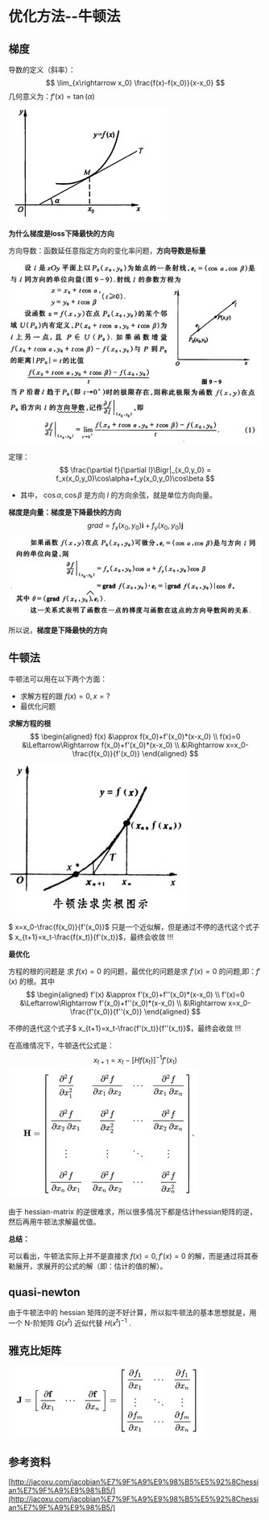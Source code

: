 # 优化方法--牛顿法



## 梯度

导数的定义（斜率）：
$$
\lim_{x\rightarrow x_0} \frac{f(x)-f(x_0)}{x-x_0}
$$
几何意义为：$f'(x) = \tan(\alpha)$

![](../imgs/daoshu-1.png)

**为什么梯度是loss下降最快的方向**

方向导数：函数延任意指定方向的变化率问题，**方向导数是标量**

![](../imgs/fangxiang-daoshu-2.png)



定理：
$$
\frac{\partial f}{\partial l}\Bigr|_{x_0,y_0} = f_x(x_0,y_0)\cos\alpha+f_y(x_0,y_0)\cos\beta
$$


* 其中， $\cos\alpha, \cos\beta$ 是方向 $l$ 的方向余弦，就是单位方向向量。



**梯度是向量：梯度是下降最快的方向**
$$
grad = f_x(x_0,y_0)\mathbf i+f_y(x_0,y_0)\mathbf j
$$
![](../imgs/fangxiang-daoshu-3.png)

所以说，**梯度是下降最快的方向**



## 牛顿法

牛顿法可以用在以下两个方面：

* 求解方程的跟 $f(x)=0, x=?$
* 最优化问题

**求解方程的根**
$$
\begin{aligned}
f(x) &\approx f(x_0)+f'(x_0)*(x-x_0) \\
f(x)=0 &\Leftarrow\Rightarrow  f(x_0)+f'(x_0)*(x-x_0) \\
&\Rightarrow x=x_0-\frac{f(x_0)}{f'(x_0)}
\end{aligned}
$$
![](../imgs/newton-1.jpg)

$ x=x_0-\frac{f(x_0)}{f'(x_0)}$ 只是一个近似解，但是通过不停的迭代这个式子$ x_{t+1}=x_t-\frac{f(x_t)}{f'(x_t)}$，最终会收敛 !!!



**最优化**

方程的根的问题是 求 $f(x)=0$ 的问题，最优化的问题是求 $f'(x)=0$ 的问题,即：$f'(x)$ 的根。其中
$$
\begin{aligned}
f'(x) &\approx f’(x_0)+f''(x_0)*(x-x_0) \\
f'(x)=0 &\Leftarrow\Rightarrow  f'(x_0)+f''(x_0)*(x-x_0) \\
&\Rightarrow x=x_0-\frac{f'(x_0)}{f''(x_0)}
\end{aligned}
$$



不停的迭代这个式子$ x_{t+1}=x_t-\frac{f'(x_t)}{f''(x_t)}$，最终会收敛 !!!

在高维情况下，牛顿迭代公式是：
$$
x_{t+1} = x_t - \Bigr[Hf(x_t)\Bigr]^{-1}f'(x_t)
$$
![](../imgs/hessian-mmatrix.png)

由于 hessian-matrix 的逆很难求，所以很多情况下都是估计hessian矩阵的逆，然后再用牛顿法求解最优值。



**总结：**

可以看出，牛顿法实际上并不是直接求 $f(x)=0, f'(x)=0$ 的解，而是通过将其泰勒展开，求展开的公式的解（即：估计的值的解）。



## quasi-newton

由于牛顿法中的 hessian 矩阵的逆不好计算，所以拟牛顿法的基本思想就是，用一个 N-阶矩阵 $G(x^t)$ 近似代替 $H(x^t)^{-1}$ .





## 雅克比矩阵



![](../imgs/jacobian-matrix.png)










## 参考资料

[http://jacoxu.com/jacobian%E7%9F%A9%E9%98%B5%E5%92%8Chessian%E7%9F%A9%E9%98%B5/](http://jacoxu.com/jacobian%E7%9F%A9%E9%98%B5%E5%92%8Chessian%E7%9F%A9%E9%98%B5/)





